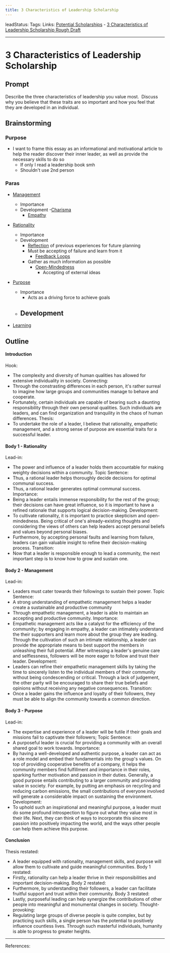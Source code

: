 ```yaml
---
title: 3 Characteristics of Leadership Scholarship
---
```

leadStatus:
Tags:
Links: [Potential Scholarships](out/potential-scholarships.md) - [3 Characteristics of Leadership Scholarship Rough Draft](out/3-characteristics-of-leadership-scholarship-rough-draft.md)
___
# 3 Characteristics of Leadership Scholarship
## Prompt
Describe the three characteristics of leadership you value most.  Discuss why you believe that these traits are so important and how you feel that they are developed in an individual.
## Brainstorming
### Purpose
- I want to frame this essay as an informational and motivational article to help the reader discover their inner leader, as well as provide the necessary skills to do so
	- If only I read a leadership book smh
	- Shouldn't use 2nd person
### Paras
- [Management](out/management.md)
	- Importance
	- Development
		-[Charisma](None)
		- [Empathy](out/empathy.md)
- [Rationality](out/rationality.md)
	- Importance
	- Development
		- [Reflection](out/reflection.md) of previous experiences for future planning
		- Must be accepting of failure and learn from it 
			- [Feedback Loops](out/feedback-loops.md)
		- Gather as much information as possible
			- [Open-Mindedness](out/open-mindedness.md)
				- Accepting of external ideas
	
- [Purpose](out/purpose.md)
	- Importance
		- Acts as a driving force to achieve goals
	- Development
		- 
- [Learning](out/learning.md)
## Outline

#### Introduction
Hook:
- The complexity and diversity of human qualities has allowed for extensive individuality in society.
Connecting:
-  Through the constrasting differences in each person, it's rather surreal to imagine how large groups and communities manage to behave and cooperate.
- Fortunately, certain individuals are capable of bearing such a daunting responsibility through their own personal qualities. Such individuals are leaders, and can find organization and tranquility in the chaos of human differences.
Thesis: 
- To undertake the role of a leader, I believe that rationality, empathetic management, and a strong sense of purpose are essential traits for a successful leader.
#### Body 1 - Rationality
Lead-in:  
- The power and influence of a leader holds them accountable for making weighty decisions within a community.
Topic Sentence:
-  Thus, a rational leader helps thoroughly decide decisions for optimal communal success.
-  Thus, a rational leader generates optimal communal success.
Importance:
- Being a leader entails immense responsibility for the rest of the group; their decisions can have great influence, so it is important to have a refined rationale that supports logical decision-making.
Development:
- To cultivate rationality, it is important to practice skepticism and open-mindedness. Being critical of one's already-existing thoughts and considering the views of others can help leaders accept personal beliefs and values beyond personal biases.
- Furthermore, by accepting personal faults and learning from failure,  leaders can gain valuable insight to refine their decision-making process.
Transition:
- Now that a leader is responsible enough to lead a community, the next important step is to know  how to grow and sustain one.
#### Body 2 - Management
Lead-in:  
- Leaders must cater towards their followings to sustain their power.
Topic Sentence: 
- A strong understanding of empathetic management helps a leader create a sustainable and productive community
- Through empathetic management, a leader is able to maintain an accepting and productive community.
Importance: 
- Empathetic management acts like a catalyst for the efficiency of the community; by engaging in empathy, a leader can intimately understand the their supporters and learn more about the group they are leading. Through the cultivation of such an intimate relationship, a leader can provide the appropriate means to best support the members in unleashing their full potential. After witnessing a leader's genuine care and selflessness, followers will be more eager to follow and trust their leader.
Development:
- Leaders can refine their empathetic management skills by taking the time to sincerely listen to the individual members of their community without being condescending or critical. Through a lack of judgement, the other party will be encouraged to share their true beliefs and opinions without receiving any negative consequences.
Transition: 
- Once a leader gains the influence and loyalty of their followers, they must be able to align the community towards a common direction.

#### Body 3 - Purpose
Lead-in:  
- The expertise and experience of a leader will be futile if their goals and missions fail to captivate their followers;
Topic Sentence:
-  A purposeful leader is crucial for providing a community with an overall shared goal to work towards.
Importance:
- By having a well-developed and authentic purpose, a leader can act as a role model and embed their fundamentals into the group's values. On top of providing cooperative benefits of a company, it helps the community members find fulfillment and importance in their roles, sparking further motivation and passion in their duties. Generally, a good purpose entails contributing to a larger community and providing value in society. For example, by putting an emphasis on recycling and reducing carbon emissions, the small contributions of everyone involved will generate a considerable impact on sustaining the environment.
Development:
- To uphold such an inspirational and meaningful purpose, a leader must do some profound introspection to figure out what they value most in their life. Next, they can think of ways to incorporate this sincere passion into positively impacting the world, and the ways other people can help them achieve this purpose.
#### Conclusion
Thesis restated: 
- A leader equipped with rationality, management skills, and purpose will allow them to cultivate and guide meaningful communities.
Body 1 restated:
- Firstly, rationality can help a leader thrive in their responsibilities and important decision-making.
Body 2 restated: 
- Furthermore, by understanding their followers, a leader can facilitate fruitful support and trust within their community. 
Body 3 restated:
- Lastly, purposeful leading can help synergize the contributions of other people into meaningful and monumental changes in society.
Thought-provoking:
- Regulating large groups of diverse people is quite complex, but by practicing such skills, a single person has the potential to positively influence countless lives. Through such masterful individuals, humanity is able to progress to greater heights.
___
References: